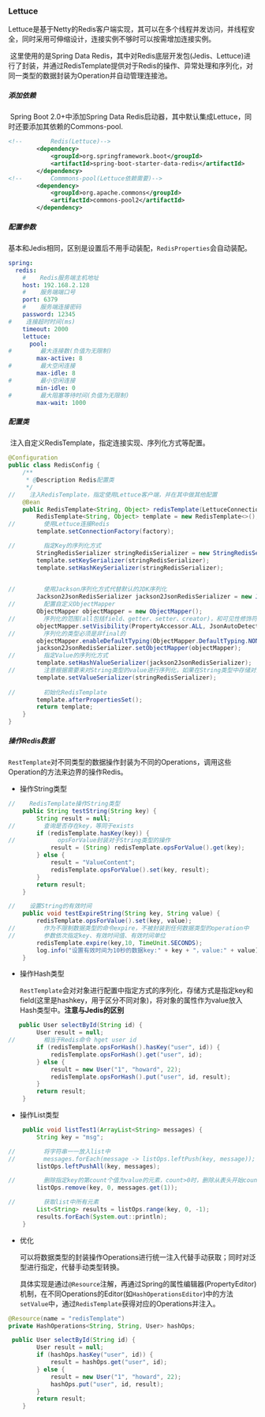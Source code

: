 ### Lettuce

​		Lettuce是基于Netty的Redis客户端实现，其可以在多个线程并发访问，并线程安全，同时采用可伸缩设计，连接实例不够时可以按需增加连接实例。

​		这里使用的是Spring Data Redis，其中对Redis底层开发包(Jedis、Lettuce)进行了封装，并通过RedisTemplate提供对于Redis的操作、异常处理和序列化，对同一类型的数据封装为Operation并自动管理连接池。

##### 添加依赖

​		Spring Boot 2.0+中添加Spring Data Redis启动器，其中默认集成Lettuce，同时还要添加其依赖的Commons-pool.

```xml
<!--        Redis(Lettuce)-->
        <dependency>
            <groupId>org.springframework.boot</groupId>
            <artifactId>spring-boot-starter-data-redis</artifactId>
        </dependency>
<!--        Commmons-pool(Lettuce依赖需要)-->
        <dependency>
            <groupId>org.apache.commons</groupId>
            <artifactId>commons-pool2</artifactId>
        </dependency>
```

##### 配置参数

​		基本和Jedis相同，区别是设置后不用手动装配，`RedisProperties`会自动装配。

```yml
spring:
  redis:
    #    Redis服务端主机地址
    host: 192.168.2.128
    #    服务端端口号
    port: 6379
    #    服务端连接密码
    password: 12345
#    连接超时时间(ms)
    timeout: 2000
    lettuce:
      pool:
#        最大连接数(负值为无限制)
        max-active: 8
#        最大空闲连接
        max-idle: 8
#        最小空闲连接
        min-idle: 0
#        最大阻塞等待时间(负值为无限制)
        max-wait: 1000
```

##### 配置类

​		注入自定义RedisTemplate，指定连接实现、序列化方式等配置。

```java
@Configuration
public class RedisConfig {
    /**
     * @Description Redis配置类
     */
//    注入RedisTemplate，指定使用Lettuce客户端，并在其中做其他配置
    @Bean
    public RedisTemplate<String, Object> redisTemplate(LettuceConnectionFactory factory) {
        RedisTemplate<String, Object> template = new RedisTemplate<>();
//        使用Lettuce连接Redis
        template.setConnectionFactory(factory);

//        指定Key的序列化方式
        StringRedisSerializer stringRedisSerializer = new StringRedisSerializer();
        template.setKeySerializer(stringRedisSerializer);
        template.setHashKeySerializer(stringRedisSerializer);
        

//        使用Jackson序列化方式代替默认的JDK序列化
        Jackson2JsonRedisSerializer jackson2JsonRedisSerializer = new Jackson2JsonRedisSerializer(Object.class);
//        配置自定义ObjectMapper
        ObjectMapper objectMapper = new ObjectMapper();
//        序列化的范围(all包括field、getter、setter、creator)，和可见性修饰符(any包括public、private等)
        objectMapper.setVisibility(PropertyAccessor.ALL, JsonAutoDetect.Visibility.ANY);
//        序列化的类型必须是非final的
        objectMapper.enableDefaultTyping(ObjectMapper.DefaultTyping.NON_FINAL);
        jackson2JsonRedisSerializer.setObjectMapper(objectMapper);
//        指定Value的序列化方式
        template.setHashValueSerializer(jackson2JsonRedisSerializer);
//        注意根据需要来对String类型的value进行序列化，如果在String类型中存储对象JSON字符串则使用Jackson序列化方式
        template.setValueSerializer(stringRedisSerializer);
        
//        初始化RedisTemplate
        template.afterPropertiesSet();
        return template;
    }
}
```

##### 操作Redis数据

​		`RestTemplate`对不同类型的数据操作封装为不同的Operations，调用这些Operation的方法来边界的操作Redis。

- 操作String类型	

```java
//    RedisTemplate操作String类型
    public String testString(String key) {
        String result = null;
//        查询是否存在key，等同于exists
        if (redisTemplate.hasKey(key)) {
//            opsForValue封装对于String类型的操作
            result = (String) redisTemplate.opsForValue().get(key);
        } else {
            result = "ValueContent";
            redisTemplate.opsForValue().set(key, result);
        }
        return result;
    }

//    设置String的有效时间
    public void testExpireString(String key, String value) {
        redisTemplate.opsForValue().set(key, value);
//        作为不限制数据类型的命令expire，不被封装到任何数据类型的operation中
//        参数依次指定key、有效时间值、有效时间单位
        redisTemplate.expire(key,10, TimeUnit.SECONDS);
        log.info("设置有效时间为10秒的数据key:" + key + "，value:" + value);
    }
```

- 操作Hash类型

  ​		`RestTemplate`会对对象进行配置中指定方式的序列化，存储方式是指定key和field(这里是hashkey，用于区分不同对象)，将对象的属性作为value放入Hash类型中。**注意与Jedis的区别**

```java
   public User selectById(String id) {
        User result = null;
//        相当于Redis命令 hget user id
        if (redisTemplate.opsForHash().hasKey("user", id)) {
            redisTemplate.opsForHash().get("user", id);
        } else {
            result = new User("1", "howard", 22);
            redisTemplate.opsForHash().put("user", id, result);
        }
        return result;
    }
```

- 操作List类型

```java
    public void listTest1(ArrayList<String> messages) {
        String key = "msg";

//        将字符串一一放入list中
//        messages.forEach(message -> listOps.leftPush(key, message));
        listOps.leftPushAll(key, messages);

//        删除指定key的第count个值为value的元素，count>0时，删除从表头开始count个等于value的元素，count<0时从表尾开始删除，count=0时删除所有等于value的元素
        listOps.remove(key, 0, messages.get(1));

//        获取list中所有元素
        List<String> results = listOps.range(key, 0, -1);
        results.forEach(System.out::println);
    }
```

- 优化

  ​		可以将数据类型的封装操作Operations进行统一注入代替手动获取；同时对泛型进行指定，代替手动类型转换。

  ​		具体实现是通过`@Resource`注解，再通过Spring的属性编辑器(PropertyEditor)机制，在不同Operations的Editor(如`HashOperationsEditor`)中的方法`setValue`中，通过`RedisTemplate`获得对应的Operations并注入。

```java
@Resource(name = "redisTemplate")
private HashOperations<String, String, User> hashOps;

 public User selectById(String id) {
        User result = null;
        if (hashOps.hasKey("user", id)) {
            result = hashOps.get("user", id);
        } else {
            result = new User("1", "howard", 22);
            hashOps.put("user", id, result);
        }
        return result;
    }
```
